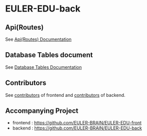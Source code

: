 # EULER-EDU-back

## Api(Routes)
See [Api(Routes) Documentation](documents/api/README.md)

## Database Tables document
See [Database Tables Documentation](documents/database/README.md)

## Contributors
See [contributors](https://github.com/EULER-BRAIN/EULER-EDU-front/graphs/contributors) of frontend and [contributors](https://github.com/EULER-BRAIN/EULER-EDU-back/graphs/contributors) of backend.

## Accompanying Project
 - frontend : https://github.com/EULER-BRAIN/EULER-EDU-front
 - backend : https://github.com/EULER-BRAIN/EULER-EDU-back
